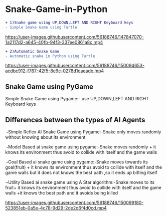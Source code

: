 # Snake-Game-in-Python

```diff
+ 1)Snake game using UP,DOWN,LEFT AND RIGHT Keyboard keys 
- Simple Snake Game using Turtle
```

https://user-images.githubusercontent.com/56188746/147847070-1a2117d2-a645-40fb-94f3-337ee0861a8c.mp4





```diff
+ 2)Automatic Snake Game 
- Automatic snake in Python using Turtle
```


https://user-images.githubusercontent.com/56188746/150094653-acdbc912-f767-42f5-8e9c-0278d1caeade.mp4






## Snake Game using PyGame

Simple Snake Game using Pygame:- use UP,DOWN,LEFT AND RIGHT Keyboard keys

## Differences between the types of AI Agents

¬Simple Reflex AI Snake Game using Pygame:-Snake only moves randomly without knowing about its environment



¬Model Based ai snake game using pygame:-Snake moves randomly + it knows its environment thus avoid to collide with itself and the game walls


¬Goal Based ai snake game using pygame:-Snake moves towards its goal(fruit) + it knows its environment thus avoid to collide with itself and the game walls but it does not knows the best path ,so it ends up bitting itself



¬Utility Based ai snake game using A Star algorithm:-Snake moves to its fruit+ it knows its environment thus avoid to collide with itself and the game walls +it knows the best path and it avoids being killed




https://user-images.githubusercontent.com/56188746/150099180-523851eb-0a5e-4c78-9d29-2de2d6f4d0cd.mp4



